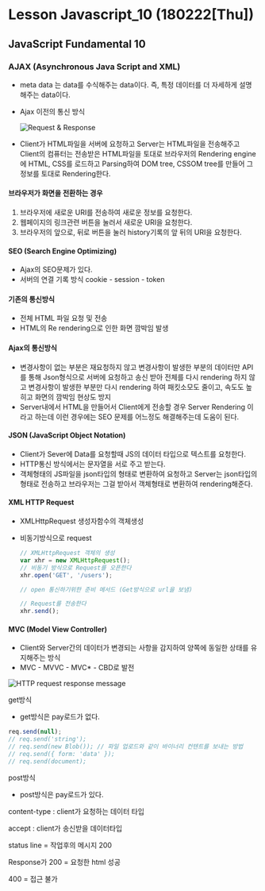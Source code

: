 # Lesson Javascript_10 (180222[Thu])

## JavaScript Fundamental 10

### AJAX (Asynchronous Java Script and XML)

- meta data 는 data를 수식해주는 data이다. 즉, 특정 데이터를 더 자세하게 설명해주는 data이다. 

- Ajax 이전의 통신 방식

  ![Request & Response](http://poiemaweb.com/img/req_res.png)

- Client가 HTML파일을 서버에 요청하고 Server는 HTML파일을 전송해주고 Client의 컴퓨터는 전송받은 HTML파일을 토대로 브라우저의 Rendering engine에 HTML, CSS를 로드하고 Parsing하여 DOM tree, CSSOM tree를 만들어 그 정보를 토대로 Rendering한다.

#### 브라우저가 화면을 전환하는 경우

1. 브라우저에 새로운 URI를 전송하여 새로운 정보를 요청한다.
2. 웹페이지의 링크관련 버튼을 눌러서 새로운 URI을 요청한다.
3. 브라우저의 앞으로, 뒤로 버튼을 눌러 history기록의 앞 뒤의 URI을 요청한다.

#### SEO (Search Engine Optimizing)

- Ajax의 SEO문제가 있다. 
- 서버의 연결 기록 방식 cookie - session - token

#### 기존의 통신방식

- 전체 HTML 파일 요청 및 전송
- HTML의 Re rendering으로 인한 화면 깜박임 발생

#### Ajax의 통신방식

- 변경사항이 없는 부분은 재요청하지 않고 변경사항이 발생한 부분의 데이터만 API를 통해 Json형식으로 서버에 요청하고 송신 받아 전체를 다시 rendering 하지 않고 변경사항이 발생한 부분만 다시 rendering 하여 패킷소모도 줄이고, 속도도 높히고 화면의 깜박임 현상도 방지
- Server내에서 HTML을 만들어서 Client에게 전송할 경우 Server Rendering 이라고 하는데 이런 경우에는 SEO 문제를 어느정도 해결해주는데 도움이 된다.

#### JSON (JavaScript Object Notation)

- Client가 Sever에 Data를 요청할때 JS의 데이터 타입으로 텍스트를 요청한다.
- HTTP통신 방식에서는 문자열을 서로 주고 받는다.
- 객체형태의 JS파일을 json타입의 형태로 변환하여 요청하고 Server는 json타입의 형태로 전송하고 브라우저는 그걸 받아서 객체형태로 변환하여 rendering해준다.

#### XML HTTP Request

- XMLHttpRequest 생성자함수의 객체생성

- 비동기방식으로 request

  ```js
  // XMLHttpRequest 객체의 생성
  var xhr = new XMLHttpRequest();
  // 비동기 방식으로 Request를 오픈한다
  xhr.open('GET', '/users');

  // open 통신하기위한 준비 메서드 (Get방식으로 url을 보냄)

  // Request를 전송한다
  xhr.send();
  ```

#### MVC (Model View Controller)

- Client와 Server간의 데이터가 변경되는 사항을 감지하여 양쪽에 동일한 상태를 유지해주는 방식
- MVC - MVVC - MVC* - CBD로 발전 

![HTTP request response message](http://poiemaweb.com/img/HTTP_request+response_message.gif)

get방식

- get방식은 pay로드가 없다.

```js 
req.send(null);
// req.send('string');
// req.send(new Blob()); // 파일 업로드와 같이 바이너리 컨텐트를 보내는 방법
// req.send({ form: 'data' });
// req.send(document);
```

post방식

- post방식은 pay로드가 있다.

content-type : client가 요청하는 데이터 타입

accept : client가 송신받을 데이터타입

status line = 작업후의 메시지 200

Response가 200 = 요청한 html 성공

400 = 접근 불가



